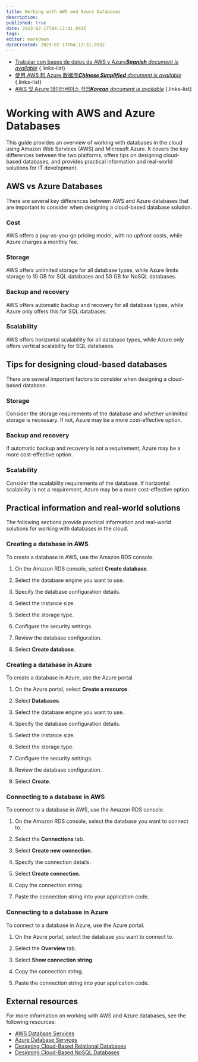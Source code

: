 ```yaml
---
title: Working with AWS and Azure Databases
description: 
published: true
date: 2023-02-17T04:17:31.093Z
tags: 
editor: markdown
dateCreated: 2023-02-17T04:17:31.093Z
---
```


- [Trabajar con bases de datos de AWS y Azure***Spanish** document is available*](/es/Knowledge-base/Cloud/working-with-aws-and-azure-databases)
{.links-list}
- [使用 AWS 和 Azure 数据库***Chinese Simplified** document is available*](/zh/Knowledge-base/Cloud/working-with-aws-and-azure-databases)
{.links-list}
- [AWS 및 Azure 데이터베이스 작업***Korean** document is available*](/ko/Knowledge-base/Cloud/working-with-aws-and-azure-databases)
{.links-list}


# Working with AWS and Azure Databases

This guide provides an overview of working with databases in the cloud using Amazon Web Services (AWS) and Microsoft Azure. It covers the key differences between the two platforms, offers tips on designing cloud-based databases, and provides practical information and real-world solutions for IT development.

## AWS vs Azure Databases

There are several key differences between AWS and Azure databases that are important to consider when designing a cloud-based database solution.

### Cost

AWS offers a pay-as-you-go pricing model, with no upfront costs, while Azure charges a monthly fee.

### Storage

AWS offers unlimited storage for all database types, while Azure limits storage to 10 GB for SQL databases and 50 GB for NoSQL databases.

### Backup and recovery

AWS offers automatic backup and recovery for all database types, while Azure only offers this for SQL databases.

### Scalability

AWS offers horizontal scalability for all database types, while Azure only offers vertical scalability for SQL databases.

## Tips for designing cloud-based databases

There are several important factors to consider when designing a cloud-based database.

### Storage

Consider the storage requirements of the database and whether unlimited storage is necessary. If not, Azure may be a more cost-effective option.

### Backup and recovery

If automatic backup and recovery is not a requirement, Azure may be a more cost-effective option.

### Scalability

Consider the scalability requirements of the database. If horizontal scalability is not a requirement, Azure may be a more cost-effective option.

## Practical information and real-world solutions

The following sections provide practical information and real-world solutions for working with databases in the cloud.

### Creating a database in AWS

To create a database in AWS, use the Amazon RDS console.

1. On the Amazon RDS console, select **Create database**.

2. Select the database engine you want to use.

3. Specify the database configuration details.

4. Select the instance size.

5. Select the storage type.

6. Configure the security settings.

7. Review the database configuration.

8. Select **Create database**.

### Creating a database in Azure

To create a database in Azure, use the Azure portal.

1. On the Azure portal, select **Create a resource**.

2. Select **Databases**.

3. Select the database engine you want to use.

4. Specify the database configuration details.

5. Select the instance size.

6. Select the storage type.

7. Configure the security settings.

8. Review the database configuration.

9. Select **Create**.

### Connecting to a database in AWS

To connect to a database in AWS, use the Amazon RDS console.

1. On the Amazon RDS console, select the database you want to connect to.

2. Select the **Connections** tab.

3. Select **Create new connection**.

4. Specify the connection details.

5. Select **Create connection**.

6. Copy the connection string.

7. Paste the connection string into your application code.

### Connecting to a database in Azure

To connect to a database in Azure, use the Azure portal.

1. On the Azure portal, select the database you want to connect to.

2. Select the **Overview** tab.

3. Select **Show connection string**.

4. Copy the connection string.

5. Paste the connection string into your application code.

## External resources

For more information on working with AWS and Azure databases, see the following resources:

- [AWS Database Services](https://aws.amazon.com/databases/)
- [Azure Database Services](https://azure.microsoft.com/en-us/services/database/)
- [Designing Cloud-Based Relational Databases](https://aws.amazon.com/articles/17286/designing-cloud-based-relational-databases/)
- [Designing Cloud-Based NoSQL Databases](https://aws.amazon.com/articles/16989/designing-cloud-based-nosql-databases/)